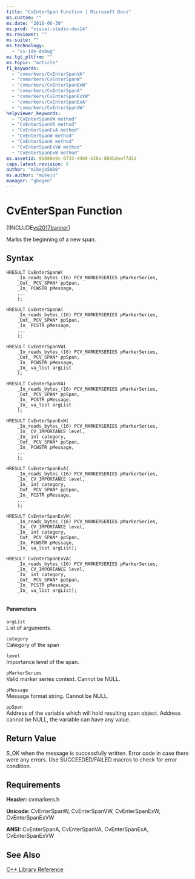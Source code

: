 ```yaml
---
title: "CvEnterSpan Function | Microsoft Docs"
ms.custom: ""
ms.date: "2018-06-30"
ms.prod: "visual-studio-dev14"
ms.reviewer: ""
ms.suite: ""
ms.technology: 
  - "vs-ide-debug"
ms.tgt_pltfrm: ""
ms.topic: "article"
f1_keywords: 
  - "cvmarkers/CvEnterSpanVA"
  - "cvmarkers/CvEnterSpanW"
  - "cvmarkers/CvEnterSpanExW"
  - "cvmarkers/CvEnterSpanA"
  - "cvmarkers/CvEnterSpanExVW"
  - "cvmarkers/CvEnterSpanExA"
  - "cvmarkers/CvEnterSpanVW"
helpviewer_keywords: 
  - "CvEnterSpanVW method"
  - "CvEnterSpanVA method"
  - "CvEnterSpanExA method"
  - "CvEnterSpanW method"
  - "CvEnterSpanA method"
  - "CvEnterSpanExVW method"
  - "CvEnterSpanExW method"
ms.assetid: 91689e9c-6733-44b9-b36a-8b9b2eef7d1d
caps.latest.revision: 8
author: "mikejo5000"
ms.author: "mikejo"
manager: "ghogen"
---
```

# CvEnterSpan Function
[!INCLUDE[vs2017banner](../includes/vs2017banner.md)]

  
Marks the beginning of a new span.  
  
## Syntax  
  
```  
HRESULT CvEnterSpanW(  
    _In_reads_bytes_(16) PCV_MARKERSERIES pMarkerSeries,   
    _Out_ PCV_SPAN* ppSpan,   
    _In_ PCWSTR pMessage,  
    ...   
    );   
  
HRESULT CvEnterSpanA(  
    _In_reads_bytes_(16) PCV_MARKERSERIES pMarkerSeries,   
    _Out_ PCV_SPAN* ppSpan,   
    _In_ PCSTR pMessage,   
    ...   
    );   
  
HRESULT CvEnterSpanVW(  
    _In_reads_bytes_(16) PCV_MARKERSERIES pMarkerSeries,   
    _Out_ PCV_SPAN* ppSpan,   
    _In_ PCWSTR pMessage,  
    _In_ va_list argList  
    );   
  
HRESULT CvEnterSpanVA(  
    _In_reads_bytes_(16) PCV_MARKERSERIES pMarkerSeries,   
    _Out_ PCV_SPAN* ppSpan,   
    _In_ PCSTR pMessage,   
    _In_ va_list argList  
    );   
  
HRESULT CvEnterSpanExW(  
    _In_reads_bytes_(16) PCV_MARKERSERIES pMarkerSeries,   
    _In_ CV_IMPORTANCE level,   
    _In_ int category,   
    _Out_ PCV_SPAN* ppSpan,   
    _In_ PCWSTR pMessage,   
    ...   
    );   
  
HRESULT CvEnterSpanExA(  
    _In_reads_bytes_(16) PCV_MARKERSERIES pMarkerSeries,   
    _In_ CV_IMPORTANCE level,   
    _In_ int category,   
    _Out_ PCV_SPAN* ppSpan,   
    _In_ PCSTR pMessage,   
    ...   
    );   
  
HRESULT CvEnterSpanExVW(  
    _In_reads_bytes_(16) PCV_MARKERSERIES pMarkerSeries,   
    _In_ CV_IMPORTANCE level,   
    _In_ int category,   
    _Out_ PCV_SPAN* ppSpan,   
    _In_ PCWSTR pMessage,   
    _In_ va_list argList);   
  
HRESULT CvEnterSpanExVA(  
    _In_reads_bytes_(16) PCV_MARKERSERIES pMarkerSeries,   
    _In_ CV_IMPORTANCE level,   
    _In_ int category,   
    _Out_ PCV_SPAN* ppSpan,   
    _In_ PCSTR pMessage,   
    _In_ va_list argList);  
  
```  
  
#### Parameters  
 `argList`  
 List of arguments.  
  
 `category`  
 Category of the span  
  
 `level`  
 Importance level of the span.  
  
 `pMarkerSeries`  
 Valid marker series context. Cannot be NULL.  
  
 `pMessage`  
 Message format string. Cannot be NULL.  
  
 `ppSpan`  
 Address of the variable which will hold resulting span object. Address cannot be NULL, the variable can have any value.  
  
## Return Value  
 S_OK when the message is successfully written. Error code in case there were any errors. Use SUCCEEDED/FAILED macros to check for error condition.  
  
## Requirements  
 **Header:** cvmarkers.h  
  
 **Unicode:** CvEnterSpanW, CvEnterSpanVW, CvEnterSpanExW, CvEnterSpanExVW  
  
 **ANSI:** CvEnterSpanA, CvEnterSpanVA, CvEnterSpanExA, CvEnterSpanExVW  
  
## See Also  
 [C++ Library Reference](../profiling/cpp-library-reference.md)



